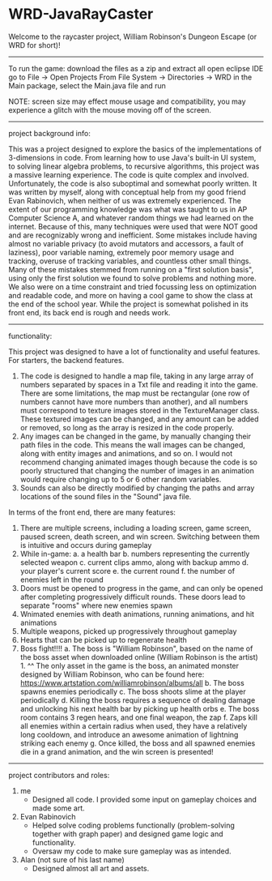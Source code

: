 # WRD-JavaRayCaster

Welcome to the raycaster project, William Robinson's Dungeon Escape (or WRD for short)!

---------------------------------------------------------------------------------------------------------------------------------------------------------------------------------------------------------------------------------------------------------------------------------------------------------------------------------

To run the game:
download the files as a zip and extract all
open eclipse IDE
go to File -> Open Projects From File System -> Directories -> WRD
in the Main package, select the Main.java file and run

NOTE: screen size may effect mouse usage and compatibility, you may experience a glitch with the mouse moving off of the screen.

---------------------------------------------------------------------------------------------------------------------------------------------------------------------------------------------------------------------------------------------------------------------------------------------------------------------------------

project background info:

This was a project designed to explore the basics of the implementations of 3-dimensions in code. From learning how to use Java's built-in UI system, to solving linear algebra problems, to recursive algorithms, this project was a massive learning experience. The code is quite complex and involved. Unfortunately, the code is also suboptimal and somewhat poorly written. It was written by myself, along with conceptual help from my good friend Evan Rabinovich, when neither of us was extremely experienced. The extent of our programming knowledge was what was taught to us in AP Computer Science A, and whatever random things we had learned on the internet. Because of this, many techniques were used that were NOT good and are recognizably wrong and inefficient. Some mistakes include having almost no variable privacy (to avoid mutators and accessors, a fault of laziness), poor variable naming, extremely poor memory usage and tracking, overuse of tracking variables, and countless other small things. Many of these mistakes stemmed from running on a "first solution basis", using only the first solution we found to solve problems and nothing more. We also were on a time constraint and tried focussing less on optimization and readable code, and more on having a cool game to show the class at the end of the school year. While the project is somewhat polished in its front end, its back end is rough and needs work.

----------------------------------------------------------------------------------------------------------------------------------------------------------------------------------------------------------------------------------------------------------------------------------------------------------------------------------------

functionality:

This project was designed to have a lot of functionality and useful features. For starters, the backend features. 
1. The code is designed to handle a map file, taking in any large array of numbers separated by spaces in a Txt file and reading it into the game. There are some limitations, the map must be rectangular (one row of numbers cannot have more numbers than another), and all numbers must correspond to texture images stored in the TextureManager class. These textured images can be changed, and any amount can be added or removed, so long as the array is resized in the code properly.
2. Any images can be changed in the game, by manually changing their path files in the code. This means the wall images can be changed, along with entity images and animations, and so on. I would not recommend changing animated images though because the code is so poorly structured that changing the number of images in an animation would require changing up to 5 or 6 other random variables.
3. Sounds can also be directly modified by changing the paths and array locations of the sound files in the "Sound" java file.

In terms of the front end, there are many features:

1. There are multiple screens, including a loading screen, game screen, paused screen, death screen, and win screen. Switching between them is intuitive and occurs during gameplay
2. While in-game:
      a. a health bar
      b. numbers representing the currently selected weapon
      c. current clips ammo, along with backup ammo
      d. your player's current score
      e. the current round
      f. the number of enemies left in the round
3. Doors must be opened to progress in the game, and can only be opened after completing progressively difficult rounds. These doors lead to separate "rooms" where new enemies spawn
4. Wnimated enemies with death animations, running animations, and hit animations
5. Multiple weapons, picked up progressively throughout gameplay
6. Hearts that can be picked up to regenerate health
7. Boss fight!!!!
      a. The boss is "William Robinson", based on the name of the boss asset when downloaded online (William Robinson is the artist)
           1. ^^ The only asset in the game is the boss, an animated monster designed by William Robinson, who can be found here: https://www.artstation.com/williamrobinson/albums/all
      b. The boss spawns enemies periodically
      c. The boss shoots slime at the player periodically
      d. Killing the boss requires a sequence of dealing damage and unlocking his next health bar by picking up health orbs
      e. The boss room contains 3 regen hears, and one final weapon, the zap
      f. Zaps kill all enemies within a certain radius when used, they have a relatively long cooldown, and introduce an awesome animation of lightning striking each enemy
      g. Once killed, the boss and all spawned enemies die in a grand animation, and the win screen is presented!

----------------------------------------------------------------------------------------------------------------------------------------------------------------------------------------------------------------------------------------------------------------------------------------------------------------------------------------

project contributors and roles:
1. me
      - Designed all code. I provided some input on gameplay choices and made some art.
3. Evan Rabinovich
      - Helped solve coding problems functionally (problem-solving together with graph paper) and designed game logic and functionality.
      - Oversaw my code to make sure gameplay was as intended.
5. Alan (not sure of his last name)
      - Designed almost all art and assets.
